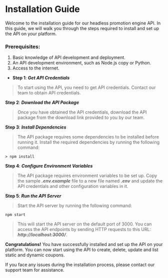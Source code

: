 # Installation Guide

Welcome to the installation guide for our headless promotion engine API. In this guide, we will walk you through the steps required to install and set up the API on your platform.

### Prerequisites:

1. Basic knowledge of API development and deployment.
2. An API development environment, such as Node.js copy or Python.
3. Access to the internet.

-   **Step 1**: **_Get API Credentials_**

> To start using the API, you need to get API credentials. Contact our team to obtain API credentials.

**Step 2**: **_Download the API Package_**

> Once you have obtained the API credentials, download the API package from the download link provided to you by our team.

**Step 3**: **_Install Dependencies_**

> The API package requires some dependencies to be installed before running it. Install the required dependencies by running the following command:

```
> npm install
```

**Step 4**: **_Configure Environment Variables_**

> The API package requires environment variables to be set up. Copy the sample **_.env.example_** file to a new file named **_.env_** and update the API credentials and other configuration variables in it.

**Step 5**: **_Run the API Server_**

> Start the API server by running the following command:

```
npm start
```

> This will start the API server on the default port of 3000. You can access the API endpoints by sending HTTP requests to this URL: **_http://localhost:3000/_**.

**Congratulations!** You have successfully installed and set up the API on your platform. You can now start using the API to create, delete, update and list static and dynamic coupons.

If you face any issues during the installation process, please contact our support team for assistance.
